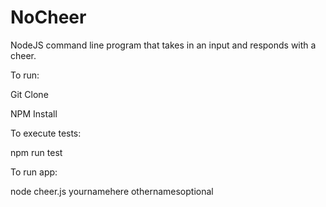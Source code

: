 # NoCheer
NodeJS command line program that takes in an input and responds with a cheer.

To run:

Git Clone

NPM Install

To execute tests:

 npm run test

To run app:

node cheer.js yournamehere othernamesoptional
